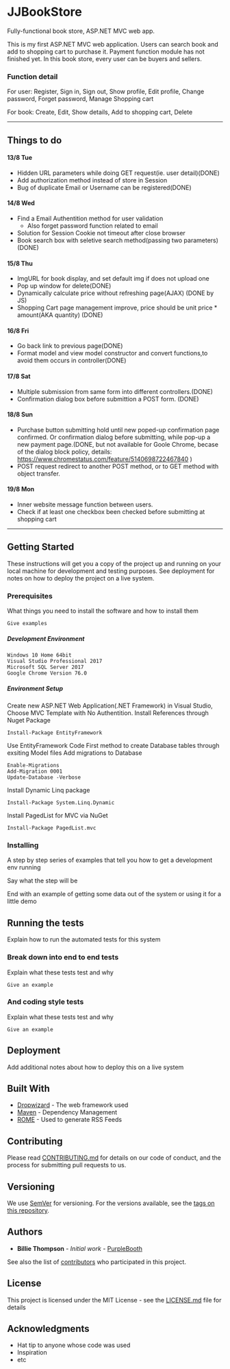 # JJBookStore
Fully-functional book store, ASP.NET MVC web app.

This is my first ASP.NET MVC web application. Users can search book and add to shopping cart to purchase it. Payment function module has not finished yet. In this book store, every user can be buyers and sellers. 

### Function detail
For user: Register, Sign in, Sign out, Show profile, Edit profile, Change password, Forget password, Manage Shopping cart

For book: Create, Edit, Show details, Add to shopping cart, Delete


********************************************************************************************************
## Things to do 
#### 13/8 Tue
- Hidden URL parameters while doing GET request(ie. user detail)(DONE)
- Add authorization method instead of store in Session
- Bug of duplicate Email or Username can be registered(DONE)

#### 14/8 Wed
- Find a Email Authentition method for user validation
  - Also forget password function related to email
- Solution for Session Cookie not timeout after close browser
- Book search box with seletive search method(passing two parameters)(DONE)

#### 15/8 Thu
- ImgURL for book display, and set default img if does not upload one
- Pop up window for delete(DONE)
- Dynamically calculate price without refreshing page(AJAX) (DONE by JS)
- Shopping Cart page management improve, price should be unit price * amount(AKA quantity) (DONE)

#### 16/8 Fri
- Go back link to previous page(DONE)
- Format model and view model constructor and convert functions,to avoid them occurs in controller(DONE)
#### 17/8 Sat
- Multiple submission from same form into different controllers.(DONE)
- Confirmation dialog box before submittion a POST form. (DONE)
#### 18/8 Sun
- Purchase button submitting hold until new poped-up confirmation page confirmed. Or confirmation dialog before submitting, while pop-up a new payment page.(DONE, but not available for Goole Chrome, becase of the dialog block policy, details: https://www.chromestatus.com/feature/5140698722467840 )
- POST request redirect to another POST method, or to GET method with object transfer.
#### 19/8 Mon
- Inner website message function between users.
- Check if at least one checkbox been checked before submitting at shopping cart
*******************************************************************************************************

## Getting Started

These instructions will get you a copy of the project up and running on your local machine for development and testing purposes. See deployment for notes on how to deploy the project on a live system.

### Prerequisites

What things you need to install the software and how to install them
```
Give examples
```
##### Development Environment
```
Windows 10 Home 64bit
Visual Studio Professional 2017
Microsoft SQL Server 2017
Google Chrome Version 76.0
```

##### Environment Setup

Create new ASP.NET Web Application(.NET Framework) in Visual Studio, Choose MVC Template with No Authentition.
Install References through Nuget Package
```
Install-Package EntityFramework
```
Use EntityFramework Code First method to create Database tables through exsiting Model files
Add migrations to Database
```
Enable-Migrations
Add-Migration 0001
Update-Database -Verbose
```
Install Dynamic Linq package
```
Install-Package System.Linq.Dynamic
```
Install PagedList for MVC via NuGet
```
Install-Package PagedList.mvc
```
### Installing

A step by step series of examples that tell you how to get a development env running

Say what the step will be



End with an example of getting some data out of the system or using it for a little demo

## Running the tests

Explain how to run the automated tests for this system

### Break down into end to end tests

Explain what these tests test and why

```
Give an example
```

### And coding style tests

Explain what these tests test and why

```
Give an example
```

## Deployment

Add additional notes about how to deploy this on a live system

## Built With

* [Dropwizard](http://www.dropwizard.io/1.0.2/docs/) - The web framework used
* [Maven](https://maven.apache.org/) - Dependency Management
* [ROME](https://rometools.github.io/rome/) - Used to generate RSS Feeds

## Contributing

Please read [CONTRIBUTING.md](https://gist.github.com/PurpleBooth/b24679402957c63ec426) for details on our code of conduct, and the process for submitting pull requests to us.

## Versioning

We use [SemVer](http://semver.org/) for versioning. For the versions available, see the [tags on this repository](https://github.com/your/project/tags). 

## Authors

* **Billie Thompson** - *Initial work* - [PurpleBooth](https://github.com/PurpleBooth)

See also the list of [contributors](https://github.com/your/project/contributors) who participated in this project.

## License

This project is licensed under the MIT License - see the [LICENSE.md](LICENSE.md) file for details

## Acknowledgments

* Hat tip to anyone whose code was used
* Inspiration
* etc
